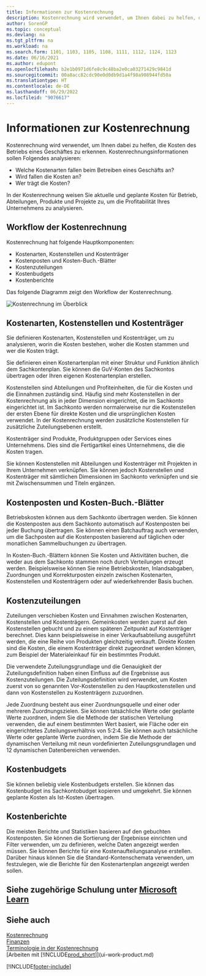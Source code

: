 ```yaml
---
title: Informationen zur Kostenrechnung
description: Kostenrechnung wird verwendet, um Ihnen dabei zu helfen, die Kosten des Betriebs eines Geschäftes zu erkennen. Die Kostenrechnung dient dazu, verschiedene Sachverhalte zu analysieren.
author: SorenGP
ms.topic: conceptual
ms.devlang: na
ms.tgt_pltfrm: na
ms.workload: na
ms.search.form: 1101, 1103, 1105, 1108, 1111, 1112, 1124, 1123
ms.date: 06/16/2021
ms.author: edupont
ms.openlocfilehash: b2e1b0971d6fe8c9c48ba2e0ca03271429c9841d
ms.sourcegitcommit: 00a8acc82cdc90e0d0db9d1a4f98a908944fd50a
ms.translationtype: HT
ms.contentlocale: de-DE
ms.lasthandoff: 06/29/2022
ms.locfileid: "9076617"
---
```

# <a name="about-cost-accounting"></a>Informationen zur Kostenrechnung

Kostenrechnung wird verwendet, um Ihnen dabei zu helfen, die Kosten des Betriebs eines Geschäftes zu erkennen. Kostenrechnungsinformationen sollen Folgendes analysieren:  

-   Welche Kostenarten fallen beim Betreiben eines Geschäfts an?  
-   Wird fallen die Kosten an?  
-   Wer trägt die Kosten?  

In der Kostenrechnung weisen Sie aktuelle und geplante Kosten für Betrieb, Abteilungen, Produkte und Projekte zu, um die Profitabilität Ihres Unternehmens zu analysieren.  

## <a name="workflow-in-cost-accounting"></a>Workflow der Kostenrechnung

Kostenrechnung hat folgende Hauptkomponenten:  

-   Kostenarten, Kostenstellen und Kostenträger  
-   Kostenposten und Kosten-Buch.-Blätter  
-   Kostenzuteilungen  
-   Kostenbudgets
-   Kostenberichte  

Das folgende Diagramm zeigt den Workflow der Kostenrechnung.  

![Kostenrechnung im Überblick](media/costaccountingoverview.png "CostAccountingOverview")  

## <a name="cost-types-cost-centers-and-cost-objects"></a>Kostenarten, Kostenstellen und Kostenträger

Sie definieren Kostenarten, Kostenstellen und Kostenträger, um zu analysieren, worin die Kosten bestehen, woher die Kosten stammen und wer die Kosten trägt.  

Sie definieren einen Kostenartenplan mit einer Struktur und Funktion ähnlich dem Sachkontenplan. Sie können die GuV-Konten des Sachkontos übertragen oder Ihren eigenen Kostenartenplan erstellen.  

Kostenstellen sind Abteilungen und Profiteinheiten, die für die Kosten und die Einnahmen zuständig sind. Häufig sind mehr Kostenstellen in der Kostenrechnung als in jeder Dimension eingerichtet, die im Sachkonto eingerichtet ist. Im Sachkonto werden normalerweise nur die Kostenstellen der ersten Ebene für direkte Kosten und die ursprünglichen Kosten verwendet. In der Kostenrechnung werden zusätzliche Kostenstellen für zusätzliche Zuteilungsebenen erstellt.  

Kostenträger sind Produkte, Produktgruppen oder Services eines Unternehmens. Dies sind die Fertigartikel eines Unternehmens, die die Kosten tragen.  

Sie können Kostenstellen mit Abteilungen und Kostenträger mit Projekten in Ihrem Unternehmen verknüpfen. Sie können jedoch Kostenstellen und Kostenträger mit sämtlichen Dimensionen im Sachkonto verknüpfen und sie mit Zwischensummen und Titeln ergänzen.  

## <a name="cost-entries-and-cost-journals"></a>Kostenposten und Kosten-Buch.-Blätter

Betriebskosten können aus dem Sachkonto übertragen werden. Sie können die Kostenposten aus dem Sachkonto automatisch auf Kostenposten bei jeder Buchung übertragen. Sie können einen Batchauftrag auch verwenden, um die Sachposten auf die Kostenposten basierend auf täglichen oder monatlichen Sammelbuchungen zu übertragen.  

In Kosten-Buch.-Blättern können Sie Kosten und Aktivitäten buchen, die weder aus dem Sachkonto stammen noch durch Verteilungen erzeugt werden. Beispielsweise können Sie reine Betriebskosten, Inlandsabgaben, Zuordnungen und Korrekturposten einzeln zwischen Kostenarten, Kostenstellen und Kostenträgern oder auf wiederkehrender Basis buchen.  

## <a name="cost-allocations"></a>Kostenzuteilungen

Zuteilungen verschieben Kosten und Einnahmen zwischen Kostenarten, Kostenstellen und Kostenträgern. Gemeinkosten werden zuerst auf den Kostenstellen gebucht und zu einem späteren Zeitpunkt auf Kostenträger berechnet. Dies kann beispielsweise in einer Verkaufsabteilung ausgeführt werden, die eine Reihe von Produkten gleichzeitig verkauft. Direkte Kosten sind die Kosten, die einem Kostenträger direkt zugeordnet werden können, zum Beispiel der Materialeinkauf für ein bestimmtes Produkt.  

Die verwendete Zuteilungsgrundlage und die Genauigkeit der Zuteilungsdefinition haben einen Einfluss auf die Ergebnisse aus Kostenzuteilungen. Die Zuteilungsdefinition wird verwendet, um Kosten zuerst von so genannten Vor-Kostenstellen zu den Hauptkostenstellen und dann von Kostenstellen zu Kostenträgern zuzuordnen.  

Jede Zuordnung besteht aus einer Zuordnungsquelle und einer oder mehreren Zuordnungszielen. Sie können tatsächliche Werte oder geplante Werte zuordnen, indem Sie die Methode der statischen Verteilung verwenden, die auf einem bestimmten Wert basiert, wie Fläche oder ein eingerichtetes Zuteilungsverhältnis von 5:2:4. Sie können auch tatsächliche Werte oder geplante Werte zuordnen, indem Sie die Methode der dynamischen Verteilung mit neun vordefinierten Zuteilungsgrundlagen und 12 dynamischen Datenbereichen verwenden.  

## <a name="cost-budgets"></a>Kostenbudgets

Sie können beliebig viele Kostenbudgets erstellen. Sie können das Kostenbudget ins Sachkontobudget kopieren und umgekehrt. Sie können geplante Kosten als Ist-Kosten übertragen.  

## <a name="cost-reporting"></a>Kostenberichte

Die meisten Berichte und Statistiken basieren auf den gebuchten Kostenposten. Sie können die Sortierung der Ergebnisse einrichten und Filter verwenden, um zu definieren, welche Daten angezeigt werden müssen. Sie können Berichte für eine Kostenaufteilungsanalyse erstellen. Darüber hinaus können Sie die Standard-Kontenschemata verwenden, um festzulegen, wie die Berichte für den Kostenartenplan angezeigt werden sollen.  

## <a name="see-related-training-at-microsoft-learn"></a>Siehe zugehörige Schulung unter [Microsoft Learn](/learn/paths/use-cost-accounting-dynamics-365-business-central/)

## <a name="see-also"></a>Siehe auch

 [Kostenrechnung](finance-manage-cost-accounting.md)  
 [Finanzen](finance.md)  
 [Terminologie in der Kostenrechnung](finance-terminology-in-cost-accounting.md)  
 [Arbeiten mit [!INCLUDE[prod_short](includes/prod_short.md)]](ui-work-product.md)


[!INCLUDE[footer-include](includes/footer-banner.md)]